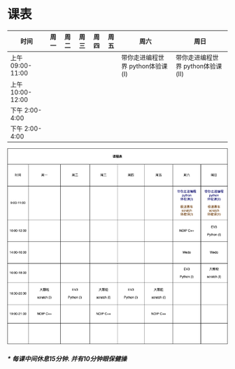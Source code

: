# 课表


 时间 | 周一 | 周二 | 周三 | 周四 | 周五 | 周六 | 周日
 ----|----|-------|-----|-----|-----|-----|-----
 上午09:00-11:00| | | | | | 带你走进编程世界 python体验课 (I) | 带你走进编程世界 python体验课 (II)
 上午10:00-12:00|
 下午 2:00-4:00|
 下午 2:00-4:00|



![](../public/images/class/classlists.drawio.png)


##### * 每课中间休息15分钟. 并有10分钟眼保健操